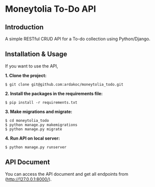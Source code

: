 # Moneytolia To-Do API  

## Introduction
A simple RESTful CRUD API for a To-do collection using Python/Django.

## Installation & Usage
If you want to use the API,

**1. Clone the project:**
```
$ git clone git@github.com:ardakoc/moneytolia_todo.git
```
**2. Install the packages in the requirements file:**
```
$ pip install -r requirements.txt
```
**3. Make migrations and migrate:**
```
$ cd moneytolia_todo
$ python manage.py makemigrations
$ python manage.py migrate
```
**4. Run API on local server:**
```
$ python manage.py runserver
```

## API Document

You can access the API document and get all endpoints from (http://127.0.0.1:8000/).
